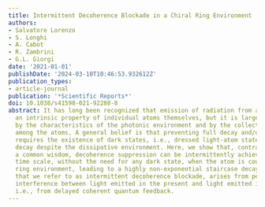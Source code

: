 ```yaml
---
title: Intermittent Decoherence Blockade in a Chiral Ring Environment
authors:
- Salvatore Lorenzo
- S. Longhi
- A. Cabot
- R. Zambrini
- G.L. Giorgi
date: '2021-01-01'
publishDate: '2024-03-10T10:46:53.932612Z'
publication_types:
- article-journal
publication: '*Scientific Reports*'
doi: 10.1038/s41598-021-92288-8
abstract: It has long been recognized that emission of radiation from atoms is not
  an intrinsic property of individual atoms themselves, but it is largely affected
  by the characteristics of the photonic environment and by the collective interaction
  among the atoms. A general belief is that preventing full decay and/or decoherence
  requires the existence of dark states, i.e., dressed light-atom states that do not
  decay despite the dissipative environment. Here, we show that, contrary to such
  a common wisdom, decoherence suppression can be intermittently achieved on a limited
  time scale, without the need for any dark state, when the atom is coupled to a chiral
  ring environment, leading to a highly non-exponential staircase decay. This effect,
  that we refer to as intermittent decoherence blockade, arises from periodic destructive
  interference between light emitted in the present and light emitted in the past,
  i.e., from delayed coherent quantum feedback.
---
```

